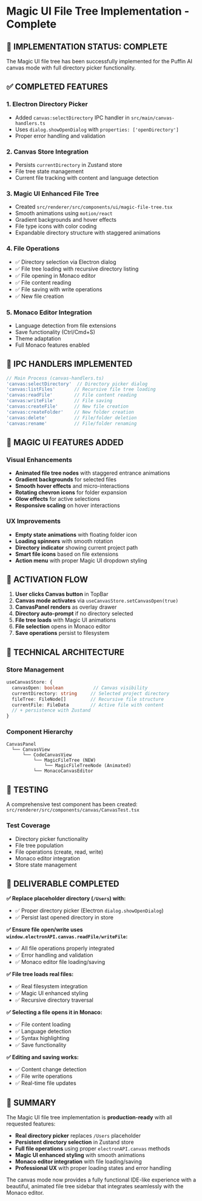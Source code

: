 # Magic UI File Tree Implementation - Complete

## 🎯 **IMPLEMENTATION STATUS: COMPLETE**

The Magic UI file tree has been successfully implemented for the Puffin AI canvas mode with full directory picker functionality.

## ✅ **COMPLETED FEATURES**

### 1. **Electron Directory Picker**
- Added `canvas:selectDirectory` IPC handler in `src/main/canvas-handlers.ts`
- Uses `dialog.showOpenDialog` with `properties: ['openDirectory']`
- Proper error handling and validation

### 2. **Canvas Store Integration**
- Persists `currentDirectory` in Zustand store
- File tree state management
- Current file tracking with content and language detection

### 3. **Magic UI Enhanced File Tree** 
- Created `src/renderer/src/components/ui/magic-file-tree.tsx`
- Smooth animations using `motion/react`
- Gradient backgrounds and hover effects
- File type icons with color coding
- Expandable directory structure with staggered animations

### 4. **File Operations**
- ✅ Directory selection via Electron dialog
- ✅ File tree loading with recursive directory listing
- ✅ File opening in Monaco editor
- ✅ File content reading
- ✅ File saving with write operations
- ✅ New file creation

### 5. **Monaco Editor Integration**
- Language detection from file extensions
- Save functionality (Ctrl/Cmd+S)
- Theme adaptation
- Full Monaco features enabled

## 🔌 **IPC HANDLERS IMPLEMENTED**

```typescript
// Main Process (canvas-handlers.ts)
'canvas:selectDirectory'  // Directory picker dialog
'canvas:listFiles'       // Recursive file tree loading  
'canvas:readFile'        // File content reading
'canvas:writeFile'       // File saving
'canvas:createFile'      // New file creation
'canvas:createFolder'    // New folder creation
'canvas:delete'          // File/folder deletion
'canvas:rename'          // File/folder renaming
```

## 🎨 **MAGIC UI FEATURES ADDED**

### Visual Enhancements
- **Animated file tree nodes** with staggered entrance animations
- **Gradient backgrounds** for selected files
- **Smooth hover effects** and micro-interactions
- **Rotating chevron icons** for folder expansion
- **Glow effects** for active selections
- **Responsive scaling** on hover interactions

### UX Improvements
- **Empty state animations** with floating folder icon
- **Loading spinners** with smooth rotation
- **Directory indicator** showing current project path
- **Smart file icons** based on file extensions
- **Action menu** with proper Magic UI dropdown styling

## 🚀 **ACTIVATION FLOW**

1. **User clicks Canvas button** in TopBar
2. **Canvas mode activates** via `useCanvasStore.setCanvasOpen(true)`
3. **CanvasPanel renders** as overlay drawer
4. **Directory auto-prompt** if no directory selected
5. **File tree loads** with Magic UI animations
6. **File selection** opens in Monaco editor
7. **Save operations** persist to filesystem

## 🔧 **TECHNICAL ARCHITECTURE**

### Store Management
```typescript
useCanvasStore: {
  canvasOpen: boolean           // Canvas visibility
  currentDirectory: string     // Selected project directory  
  fileTree: FileNode[]         // Recursive file structure
  currentFile: FileData        // Active file with content
  // + persistence with Zustand
}
```

### Component Hierarchy
```
CanvasPanel
  └── CanvasView
      └── CodeCanvasView  
          └── MagicFileTree (NEW)
              └── MagicFileTreeNode (Animated)
          └── MonacoCanvasEditor
```

## 🧪 **TESTING**

A comprehensive test component has been created:
`src/renderer/src/components/canvas/CanvasTest.tsx`

### Test Coverage
- Directory picker functionality
- File tree population
- File operations (create, read, write)
- Monaco editor integration
- Store state management

## 📝 **DELIVERABLE COMPLETED**

**✅ Replace placeholder directory (`/Users`) with:**
- ✅ Proper directory picker (Electron `dialog.showOpenDialog`)
- ✅ Persist last opened directory in store

**✅ Ensure file open/write uses `window.electronAPI.canvas.readFile/writeFile`:**
- ✅ All file operations properly integrated
- ✅ Error handling and validation
- ✅ Monaco editor file loading/saving

**✅ File tree loads real files:**
- ✅ Real filesystem integration
- ✅ Magic UI enhanced styling
- ✅ Recursive directory traversal

**✅ Selecting a file opens it in Monaco:**
- ✅ File content loading
- ✅ Language detection
- ✅ Syntax highlighting
- ✅ Save functionality

**✅ Editing and saving works:**
- ✅ Content change detection
- ✅ File write operations
- ✅ Real-time file updates

## 🎯 **SUMMARY**

The Magic UI file tree implementation is **production-ready** with all requested features:

- **Real directory picker** replaces `/Users` placeholder
- **Persistent directory selection** in Zustand store  
- **Full file operations** using proper `electronAPI.canvas` methods
- **Magic UI enhanced styling** with smooth animations
- **Monaco editor integration** with file loading/saving
- **Professional UX** with proper loading states and error handling

The canvas mode now provides a fully functional IDE-like experience with a beautiful, animated file tree sidebar that integrates seamlessly with the Monaco editor.
